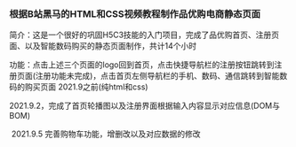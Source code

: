 ### 根据B站黑马的HTML和CSS视频教程制作品优购电商静态页面
简介：这是一个很好的巩固H5C3技能的入门项目，完成了品优购首页、注册页面、以及智能数码购买的静态页面制作，共计14个小时

功能：点击上述三个页面的logo回到首页，点击快捷导航栏的注册按钮跳转到注册页面(注册功能未完成)，点击首页左侧导航栏的手机、数码、通信跳转到智能数码的购买页面	2021.9之前(纯html和css)

​			2021.9.2，完成了首页轮播图以及注册界面根据输入内容显示对应信息(DOM与BOM)

​			2021.9.5	完善购物车功能，增删改以及对应数据的修改			


